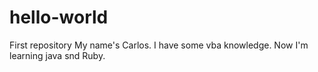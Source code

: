 # hello-world
First repository
My name's Carlos. I have some vba knowledge. Now I'm learning java snd Ruby.
